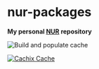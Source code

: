 # nur-packages

**My personal [NUR](https://github.com/nix-community/NUR) repository**

<!-- Remove this if you don't use github actions -->
![Build and populate cache](https://github.com/adam01110/nur-packages/workflows/Build%20and%20populate%20cache/badge.svg)

[![Cachix Cache](https://img.shields.io/badge/cachix-adam01110-nur.svg)](https://adam01110-nur.cachix.org)
